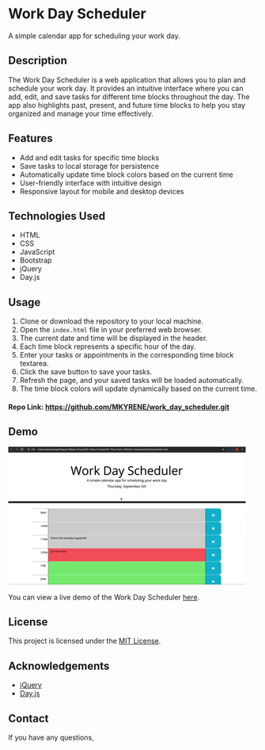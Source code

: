 # Work Day Scheduler

A simple calendar app for scheduling your work day.

## Description

The Work Day Scheduler is a web application that allows you to plan and schedule your work day. It provides an intuitive interface where you can add, edit, and save tasks for different time blocks throughout the day. The app also highlights past, present, and future time blocks to help you stay organized and manage your time effectively.

## Features

- Add and edit tasks for specific time blocks
- Save tasks to local storage for persistence
- Automatically update time block colors based on the current time
- User-friendly interface with intuitive design
- Responsive layout for mobile and desktop devices

## Technologies Used

- HTML
- CSS
- JavaScript
- Bootstrap
- jQuery
- Day.js

## Usage

1. Clone or download the repository to your local machine.
2. Open the `index.html` file in your preferred web browser.
3. The current date and time will be displayed in the header.
4. Each time block represents a specific hour of the day.
5. Enter your tasks or appointments in the corresponding time block textarea.
6. Click the save button to save your tasks.
7. Refresh the page, and your saved tasks will be loaded automatically.
8. The time block colors will update dynamically based on the current time.

#### Repo Link: https://github.com/MKYRENE/work_day_scheduler.git

## Demo

![Alt text](Assets/05-third-party-apis-homework-demo.gif)

You can view a live demo of the Work Day Scheduler [here](https://mkyrene.github.io/work_day_scheduler/).

## License

This project is licensed under the [MIT License](LICENSE).

## Acknowledgements

- [jQuery](https://jquery.com)
- [Day.js](https://day.js.org)

## Contact

If you have any questions,
